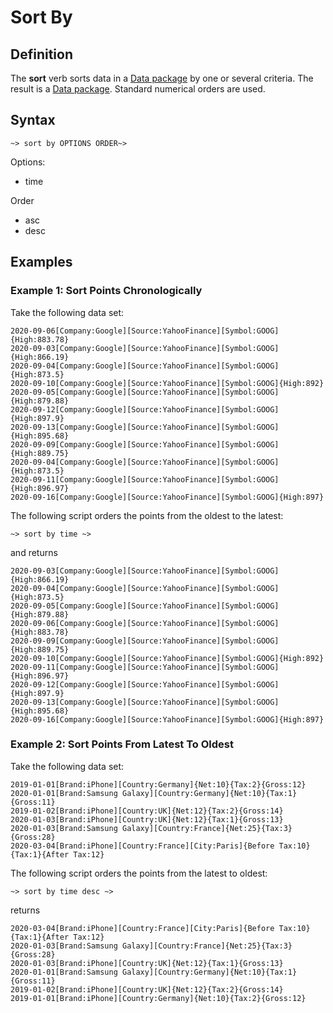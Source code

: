# Sort By

## Definition

The **sort** verb sorts data in a [Data package](../datapackages.md) by one or several criteria. The result is a [Data package](../datapackages.md). Standard <!--alphabetical, chronological or -->numerical orders are used. 


## Syntax

```language-tractor
~> sort by OPTIONS ORDER~>
```


Options:
- time

<!--
```
language-tractor
~> sort by time ~>
```

- [Context type chopstick](../chopsticks.md#contextfragment) : [Country:], [Brand:][Country:], etc

```
language-tractor
~> sort by [Country:] ~>
```

- [Signal type selector](../chopsticks.md#signalvaluefragment) : {Net:}, {Net:}{Tax:}

```
language-tractor
~> sort by {Net:}{Tax:} ~>
```
-->

Order
- asc
- desc


## Examples

### Example 1: Sort Points Chronologically 

Take the following data set:

```language-katsu
2020-09-06[Company:Google][Source:YahooFinance][Symbol:GOOG]{High:883.78}
2020-09-03[Company:Google][Source:YahooFinance][Symbol:GOOG]{High:866.19}
2020-09-04[Company:Google][Source:YahooFinance][Symbol:GOOG]{High:873.5}
2020-09-10[Company:Google][Source:YahooFinance][Symbol:GOOG]{High:892}
2020-09-05[Company:Google][Source:YahooFinance][Symbol:GOOG]{High:879.88}
2020-09-12[Company:Google][Source:YahooFinance][Symbol:GOOG]{High:897.9}
2020-09-13[Company:Google][Source:YahooFinance][Symbol:GOOG]{High:895.68}
2020-09-09[Company:Google][Source:YahooFinance][Symbol:GOOG]{High:889.75}
2020-09-04[Company:Google][Source:YahooFinance][Symbol:GOOG]{High:873.5}
2020-09-11[Company:Google][Source:YahooFinance][Symbol:GOOG]{High:896.97}
2020-09-16[Company:Google][Source:YahooFinance][Symbol:GOOG]{High:897}
```

The following script orders the points from the oldest to the latest:

```language-tractor
~> sort by time ~>
```

and returns

```language-katsu
2020-09-03[Company:Google][Source:YahooFinance][Symbol:GOOG]{High:866.19}
2020-09-04[Company:Google][Source:YahooFinance][Symbol:GOOG]{High:873.5}
2020-09-05[Company:Google][Source:YahooFinance][Symbol:GOOG]{High:879.88}
2020-09-06[Company:Google][Source:YahooFinance][Symbol:GOOG]{High:883.78}
2020-09-09[Company:Google][Source:YahooFinance][Symbol:GOOG]{High:889.75}
2020-09-10[Company:Google][Source:YahooFinance][Symbol:GOOG]{High:892}
2020-09-11[Company:Google][Source:YahooFinance][Symbol:GOOG]{High:896.97}
2020-09-12[Company:Google][Source:YahooFinance][Symbol:GOOG]{High:897.9}
2020-09-13[Company:Google][Source:YahooFinance][Symbol:GOOG]{High:895.68}
2020-09-16[Company:Google][Source:YahooFinance][Symbol:GOOG]{High:897}
```

### Example 2: Sort Points From Latest To Oldest 

Take the following data set:

```language-katsu
2019-01-01[Brand:iPhone][Country:Germany]{Net:10}{Tax:2}{Gross:12}
2020-01-01[Brand:Samsung Galaxy][Country:Germany]{Net:10}{Tax:1}{Gross:11}
2019-01-02[Brand:iPhone][Country:UK]{Net:12}{Tax:2}{Gross:14}
2020-01-03[Brand:iPhone][Country:UK]{Net:12}{Tax:1}{Gross:13}
2020-01-03[Brand:Samsung Galaxy][Country:France]{Net:25}{Tax:3}{Gross:28}
2020-03-04[Brand:iPhone][Country:France][City:Paris]{Before Tax:10}{Tax:1}{After Tax:12}
```

The following script orders the points from the latest to oldest:

```language-tractor
~> sort by time desc ~>
```

returns

```language-katsu
2020-03-04[Brand:iPhone][Country:France][City:Paris]{Before Tax:10}{Tax:1}{After Tax:12}
2020-01-03[Brand:Samsung Galaxy][Country:France]{Net:25}{Tax:3}{Gross:28}
2020-01-03[Brand:iPhone][Country:UK]{Net:12}{Tax:1}{Gross:13}
2020-01-01[Brand:Samsung Galaxy][Country:Germany]{Net:10}{Tax:1}{Gross:11}
2019-01-02[Brand:iPhone][Country:UK]{Net:12}{Tax:2}{Gross:14}
2019-01-01[Brand:iPhone][Country:Germany]{Net:10}{Tax:2}{Gross:12}
```

<!--
### Example 3: Sort Points By Context Type

The **sort** verb accepts a list of context types on which the sort operation is performed successively. 

For instance, take the following data set:

```language-katsu
2019-01-01[Brand:iPhone][Country:Germany]{Net:10}{Tax:2}{Gross:12}
2020-01-01[Brand:Samsung Galaxy][Country:Germany]{Net:10}{Tax:1}{Gross:11}
2019-01-02[Brand:iPhone][Country:UK]{Net:12}{Tax:2}{Gross:14}
2020-01-03[Brand:iPhone][Country:UK]{Net:12}{Tax:1}{Gross:13}
2020-01-03[Brand:Samsung Galaxy][Country:France]{Net:25}{Tax:3}{Gross:28}
2020-03-04[Brand:iPhone][Country:France][City:Paris]{Before Tax:10}{Tax:1}{After Tax:12}
```

The following script orders the data by Brand and then by Country:

```language-tractor
~> sort by [Brand:][Country:] ~>
```

and returns:

```language-katsu
2020-03-04[Brand:iPhone][Country:France][City:Paris]{Before Tax:10}{Tax:1}{After Tax:12}
2019-01-01[Brand:iPhone][Country:Germany]{Net:10}{Tax:2}{Gross:12}
2019-01-02[Brand:iPhone][Country:UK]{Net:12}{Tax:2}{Gross:14}
2020-01-03[Brand:iPhone][Country:UK]{Net:12}{Tax:1}{Gross:13}
2020-01-03[Brand:Samsung Galaxy][Country:France]{Net:25}{Tax:3}{Gross:28}
2020-01-01[Brand:Samsung Galaxy][Country:Germany]{Net:10}{Tax:1}{Gross:11}
```

Alternatively,

```language-tractor
~> sort by [Country:]desc[Brand:] ~>
```

orders by Country (with reverse alphabetical order) and then by Brand:

```language-katsu
2019-01-02[Brand:iPhone][Country:UK]{Net:12}{Tax:2}{Gross:14}
2020-01-03[Brand:iPhone][Country:UK]{Net:12}{Tax:1}{Gross:13}
2019-01-01[Brand:iPhone][Country:Germany]{Net:10}{Tax:2}{Gross:12}
2020-01-01[Brand:Samsung Galaxy][Country:Germany]{Net:10}{Tax:1}{Gross:11}
2020-03-04[Brand:iPhone][Country:France][City:Paris]{Before Tax:10}{Tax:1}{After Tax:12}
2020-01-03[Brand:Samsung Galaxy][Country:France]{Net:25}{Tax:3}{Gross:28}
```

The time and values of the [Katsu](../../glossary.md#katsu) data are ignored here. To sort by more than one dimention, refer to the things to note section of this page.

### Example 4: Sort Points By Values

Take the following data set:

```language-katsu
2020-09-03[Company:Google][Source:YahooFinance][Symbol:GOOG]{High:866.19}
2020-09-04[Company:Google][Source:YahooFinance][Symbol:GOOG]{High:873.5}
2020-09-05[Company:Google][Source:YahooFinance][Symbol:GOOG]{High:879.88}
2020-09-06[Company:Google][Source:YahooFinance][Symbol:GOOG]{High:883.78}
2020-09-09[Company:Google][Source:YahooFinance][Symbol:GOOG]{High:889.75}
2020-09-10[Company:Google][Source:YahooFinance][Symbol:GOOG]
2020-09-11[Company:Google][Source:YahooFinance][Symbol:GOOG]{High:896.97}
2020-09-12[Company:Google][Source:YahooFinance][Symbol:GOOG]{High:897.9}
2020-09-13[Company:Google][Source:YahooFinance][Symbol:GOOG]{High:895.68}
2020-09-16[Company:Google][Source:YahooFinance][Symbol:GOOG]{High:897}
```

The following script orders the points by values of the 'Net' signal:

```language-tractor
~> sort by {High:} ~>
```

and returns:

```language-katsu
2020-09-12[Company:Google][Source:YahooFinance][Symbol:GOOG]{High:897.9}
2020-09-16[Company:Google][Source:YahooFinance][Symbol:GOOG]{High:897}
2020-09-11[Company:Google][Source:YahooFinance][Symbol:GOOG]{High:896.97}
2020-09-13[Company:Google][Source:YahooFinance][Symbol:GOOG]{High:895.68}
2020-09-09[Company:Google][Source:YahooFinance][Symbol:GOOG]{High:889.75}
2020-09-06[Company:Google][Source:YahooFinance][Symbol:GOOG]{High:883.78}
2020-09-05[Company:Google][Source:YahooFinance][Symbol:GOOG]{High:879.88}
2020-09-04[Company:Google][Source:YahooFinance][Symbol:GOOG]{High:873.5}
2020-09-03[Company:Google][Source:YahooFinance][Symbol:GOOG]{High:866.19}
2020-09-10[Company:Google][Source:YahooFinance][Symbol:GOOG]
```

Data points without a High signal are placed at the end of the stack.

### Example 5: Sort Points By Two Different Values

Take the following data set:

```language-katsu
2019-01-01[Brand:iPhone][Country:Germany]{Net:10}{Tax:2}{Gross:12}
2020-01-01[Brand:Samsung Galaxy][Country:Germany]{Net:10}{Tax:1}{Gross:11}
2019-01-02[Brand:iPhone][Country:UK]{Net:12}{Tax:2}{Gross:14}
2020-01-03[Brand:iPhone][Country:UK]{Net:12}{Tax:1}{Gross:13}
2020-01-03[Brand:Samsung Galaxy][Country:France]{Net:25}{Tax:3}{Gross:28}
2020-03-04[Brand:iPhone][Country:France][City:Paris]{Before Tax:10}{Tax:1}{After Tax:12}
```

This script orders the points by values of the Net signal, followed by the Tax signal:

```language-tractor
~> sort by {Net:}{Tax:} ~>
```

Data points without a Net signal are placed at the end of the stack:

```language-katsu
2020-01-01[Brand:Samsung Galaxy][Country:Germany]{Net:10}{Tax:1}{Gross:11}
2019-01-01[Brand:iPhone][Country:Germany]{Net:10}{Tax:2}{Gross:12}
2020-01-03[Brand:iPhone][Country:UK]{Net:12}{Tax:1}{Gross:13}
2019-01-02[Brand:iPhone][Country:UK]{Net:12}{Tax:2}{Gross:14}
2020-01-03[Brand:Samsung Galaxy][Country:France]{Net:25}{Tax:3}{Gross:28}
2020-03-04[Brand:iPhone][Country:France][City:Paris]{Before Tax:10}{Tax:1}{After Tax:12}
```

### Things To Note With Sort By

The Sort by verb can be used consecutively to order data points by one dimenstion after the other. For example, this script orders by time in reverse, followed by values of the Net signal, followed by the country and reverse Brand:

```language-tractor
~> sort by time desc ~> sort by {Net:} ~> sort by [Country:][Brand:]desc
```

The the example dataset:

```language-katsu
2019-01-01[Brand:iPhone][Country:Germany]{Net:10}{Tax:2}{Gross:12}
2020-01-01[Brand:Samsung Galaxy][Country:Germany]{Net:10}{Tax:1}{Gross:11}
2019-01-02[Brand:iPhone][Country:UK]{Net:12}{Tax:2}{Gross:14}
2020-01-03[Brand:iPhone][Country:UK]{Net:12}{Tax:1}{Gross:13}
2020-01-03[Brand:Samsung Galaxy][Country:France]{Net:25}{Tax:3}{Gross:28}
2020-03-04[Brand:iPhone][Country:France][City:Paris]{Before Tax:10}{Tax:1}{After Tax:12}
```

the following would be returned:

```language-katsu
2020-03-04[Brand:iPhone][Country:France][City:Paris]{Before Tax:10}{Tax:1}{After Tax:12}
2020-01-01[Brand:Samsung Galaxy][Country:Germany]{Net:10}{Tax:1}{Gross:11}
2019-01-01[Brand:iPhone][Country:Germany]{Net:10}{Tax:2}{Gross:12}
2020-01-03[Brand:iPhone][Country:UK]{Net:12}{Tax:1}{Gross:13}
2020-01-03[Brand:Samsung Galaxy][Country:France]{Net:25}{Tax:3}{Gross:28}
2019-01-02[Brand:iPhone][Country:UK]{Net:12}{Tax:2}{Gross:14}
```
-->
